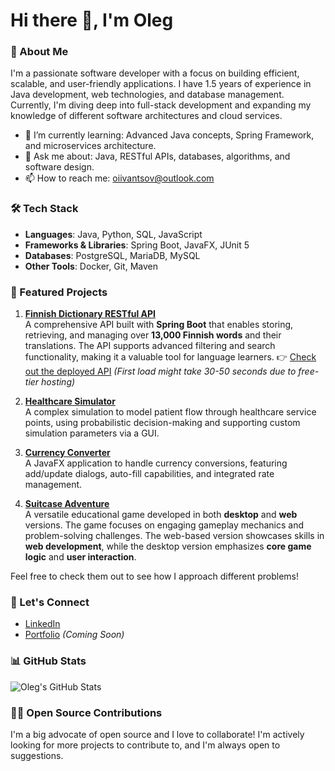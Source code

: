 # Hi there 👋, I'm Oleg

### 🚀 About Me

I'm a passionate software developer with a focus on building efficient, scalable, and user-friendly applications. I have 1.5 years of experience in Java development, web technologies, and database management. Currently, I'm diving deep into full-stack development and expanding my knowledge of different software architectures and cloud services.

- 🌱 I’m currently learning: Advanced Java concepts, Spring Framework, and microservices architecture.
- 💬 Ask me about: Java, RESTful APIs, databases, algorithms, and software design.
- 📫 How to reach me: [oiivantsov@outlook.com](mailto:oiivantsov@outlook.com)

### 🛠️ Tech Stack

- **Languages**: Java, Python, SQL, JavaScript
- **Frameworks & Libraries**: Spring Boot, JavaFX, JUnit 5
- **Databases**: PostgreSQL, MariaDB, MySQL
- **Other Tools**: Docker, Git, Maven

### 🌟 Featured Projects

1. [**Finnish Dictionary RESTful API**](https://github.com/oiivantsov/dictionary)  
   A comprehensive API built with **Spring Boot** that enables storing, retrieving, and managing over **13,000 Finnish words** and their translations. The API supports advanced filtering and search functionality, making it a valuable tool for language learners.
   👉 [Check out the deployed API](https://dictionary-a919.onrender.com/api/words) *(First load might take 30-50 seconds due to free-tier hosting)*

2. [**Healthcare Simulator**](https://github.com/oiivantsov/metropolia-healthcare-centre)  
   A complex simulation to model patient flow through healthcare service points, using probabilistic decision-making and supporting custom simulation parameters via a GUI.
   
3. [**Currency Converter**](https://github.com/oiivantsov/currency-converter)  
   A JavaFX application to handle currency conversions, featuring add/update dialogs, auto-fill capabilities, and integrated rate management.

4. [**Suitcase Adventure**](https://github.com/oiivantsov/metropolia-suitcase-adventure-game)  
   A versatile educational game developed in both **desktop** and **web** versions. The game focuses on engaging gameplay mechanics and problem-solving challenges. The web-based version showcases skills in **web development**, while the desktop version emphasizes **core game logic** and **user interaction**.

Feel free to check them out to see how I approach different problems!

### 🔗 Let's Connect

- [LinkedIn](https://linkedin.com/in/oleg-ivantsov)
- [Portfolio](#) *(Coming Soon)*

### 📊 GitHub Stats

![Oleg's GitHub Stats](https://github-readme-stats.vercel.app/api?username=oiivantsov&show_icons=true&theme=radical)

### 👨‍💻 Open Source Contributions

I'm a big advocate of open source and I love to collaborate! I'm actively looking for more projects to contribute to, and I'm always open to suggestions.
